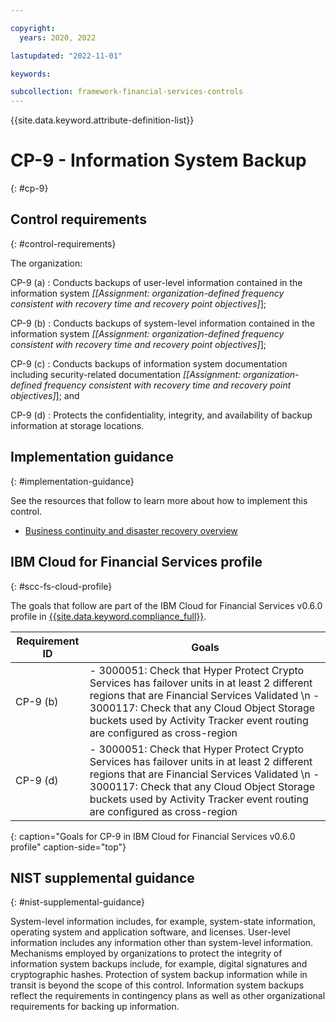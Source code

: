 ```yaml
---

copyright:
  years: 2020, 2022

lastupdated: "2022-11-01"

keywords:

subcollection: framework-financial-services-controls
---
```


{{site.data.keyword.attribute-definition-list}}

               
# CP-9 - Information System Backup
{: #cp-9}

## Control requirements
{: #control-requirements}

The organization:

CP-9 (a)
    : Conducts backups of user-level information contained in the information system _[[Assignment: organization-defined frequency consistent with recovery time and recovery point objectives]_];

CP-9 (b)
    : Conducts backups of system-level information contained in the information system _[[Assignment: organization-defined frequency consistent with recovery time and recovery point objectives]_];

CP-9 (c)
    : Conducts backups of information system documentation including security-related documentation _[[Assignment: organization-defined frequency consistent with recovery time and recovery point objectives]_]; and

CP-9 (d)
    : Protects the confidentiality, integrity, and availability of backup information at storage locations.

## Implementation guidance
{: #implementation-guidance}

See the resources that follow to learn more about how to implement this control.

- [Business continuity and disaster recovery overview](/docs/framework-financial-services?topic=framework-financial-services-shared-bcdr)

## IBM Cloud for Financial Services profile
{: #scc-fs-cloud-profile}

The goals that follow are part of the IBM Cloud for Financial Services v0.6.0 profile in [{{site.data.keyword.compliance_full}}](/docs/security-compliance?topic=security-compliance-getting-started).

| Requirement ID | Goals |
|----------------|-------|
| CP-9 (b) | - 3000051: Check that Hyper Protect Crypto Services has failover units in at least 2 different regions that are Financial Services Validated \n - 3000117: Check that any Cloud Object Storage buckets used by Activity Tracker event routing are configured as cross-region | 
| CP-9 (d) | - 3000051: Check that Hyper Protect Crypto Services has failover units in at least 2 different regions that are Financial Services Validated \n - 3000117: Check that any Cloud Object Storage buckets used by Activity Tracker event routing are configured as cross-region | 
{: caption="Goals for CP-9 in IBM Cloud for Financial Services v0.6.0 profile" caption-side="top"}

## NIST supplemental guidance
{: #nist-supplemental-guidance}

System-level information includes, for example, system-state information, operating system and application software, and licenses. User-level information includes any information other than system-level information. Mechanisms employed by organizations to protect the integrity of information system backups include, for example, digital signatures and cryptographic hashes. Protection of system backup information while in transit is beyond the scope of this control. Information system backups reflect the requirements in contingency plans as well as other organizational requirements for backing up information.





